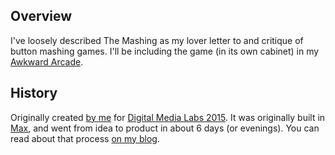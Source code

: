 ## Overview

I've loosely described The Mashing as my lover letter to and critique of button mashing games. I'll be including the game (in its own cabinet) in my [Awkward Arcade](http://awkwardarcade.co.uk).

## History

Originally created [by me](http://jamesmedd.co.uk) for [Digital Media Labs 2015](http://digitalmedialabs.org). It was originally built in [Max](http:/cycling74.com), and went from idea to product in about 6 days (or evenings). You can read about that process [on my blog](http://blog.jamesmedd.co.uk/post/130502764192/the-mashing).
